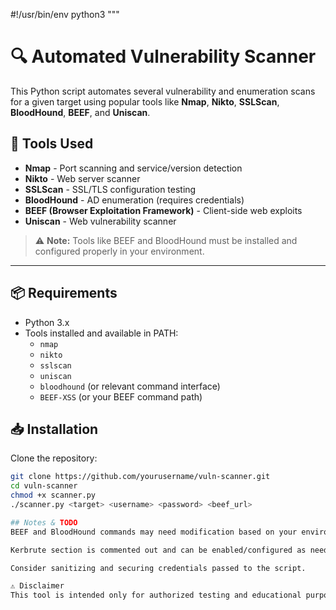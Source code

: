#!/usr/bin/env python3
"""
# 🔍 Automated Vulnerability Scanner

This Python script automates several vulnerability and enumeration scans for a given target using popular tools like **Nmap**, **Nikto**, **SSLScan**, **BloodHound**, **BEEF**, and **Uniscan**.

## 🧰 Tools Used
- **Nmap** - Port scanning and service/version detection
- **Nikto** - Web server scanner
- **SSLScan** - SSL/TLS configuration testing
- **BloodHound** - AD enumeration (requires credentials)
- **BEEF (Browser Exploitation Framework)** - Client-side web exploits
- **Uniscan** - Web vulnerability scanner

> ⚠️ **Note:** Tools like BEEF and BloodHound must be installed and configured properly in your environment.

---

## 📦 Requirements

- Python 3.x
- Tools installed and available in PATH:
  - `nmap`
  - `nikto`
  - `sslscan`
  - `uniscan`
  - `bloodhound` (or relevant command interface)
  - `BEEF-XSS` (or your BEEF command path)

## 📥 Installation

Clone the repository:

```bash
git clone https://github.com/yourusername/vuln-scanner.git
cd vuln-scanner
chmod +x scanner.py
./scanner.py <target> <username> <password> <beef_url>

## Notes & TODO
BEEF and BloodHound commands may need modification based on your environment.

Kerbrute section is commented out and can be enabled/configured as needed.

Consider sanitizing and securing credentials passed to the script.

⚠️ Disclaimer
This tool is intended only for authorized testing and educational purposes. Unauthorized use against systems you don't own or have explicit permission to scan is illegal and unethical.

